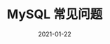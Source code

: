 ---
title: MySQL 常见问题
date: 2021-01-22
sidebar: auto
categories:
 - MySQL
tags:
- MySQL
prev: false
next: false
---